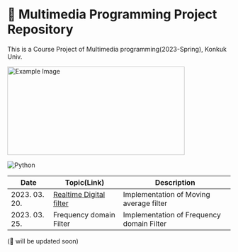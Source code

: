 # 📱 Multimedia Programming Project Repository

This is a Course Project of Multimedia programming(2023-Spring), Konkuk Univ.

<img src="https://user-images.githubusercontent.com/96612168/226812754-edf93c9b-48b0-4235-9ba3-b4877139cab5.png" alt="Example Image" width="400" height="200">


![Python](https://img.shields.io/badge/Python-ecd53f.svg?&style=for-the-badge&logo=Java&logoColor=white)


|Date|Topic(Link)|Description|
|------|---|---|
|2023. 03. 20.|[Realtime Digital filter](https://github.com/versatile0010/Multimedia/tree/main/week3)|Implementation of Moving average filter|
|2023. 03. 25.|Frequency domain Filter|Implementation of Frequency domain Filter|

(🔨 will be updated soon)
